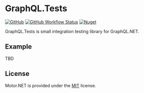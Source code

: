 # GraphQL.Tests

[![GitHub](https://img.shields.io/github/license/GDATASoftwareAG/graphql.tests-net)](https://raw.githubusercontent.com/GDATASoftwareAG/motornet/graphql.tests-net/LICENSE)
[![GitHub Workflow Status](https://img.shields.io/github/workflow/status/GDATASoftwareAG/graphql.tests-net/.NET%20Core)](https://github.com/GDATASoftwareAG/graphql.tests-net/actions)
[![Nuget](https://img.shields.io/nuget/v/GraphQL.Tests)](https://www.nuget.org/packages/GraphQL.Tests/)

GraphQL.Tests is small integration testing library for GraphQL.NET.

## Example

TBD

## License

Motor.NET is provided under the [MIT](./LICENSE) license.
